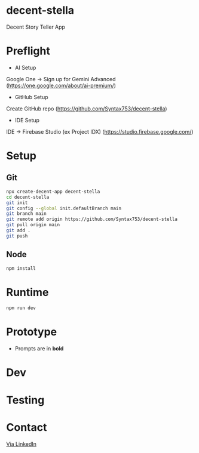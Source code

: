 # decent-stella
Decent Story Teller App

# Preflight
* AI Setup

Google One -> Sign up for Gemini Advanced (https://one.google.com/about/ai-premium/)

* GitHub Setup

Create GitHub repo (https://github.com/Syntax753/decent-stella)

* IDE Setup

IDE -> Firebase Studio (ex Project IDX) (https://studio.firebase.google.com/)

# Setup

## Git

```bash
npx create-decent-app decent-stella
cd decent-stella
git init
git config --global init.defaultBranch main
git branch main
git remote add origin https://github.com/Syntax753/decent-stella
git pull origin main
git add .
git push
```

## Node

```bash
npm install
```

# Runtime

```bash
npm run dev
```

# Prototype

* Prompts are in **bold**


# Dev

# Testing

# Contact

[Via LinkedIn](https://www.linkedin.com/in/peterturnerlondon/)

